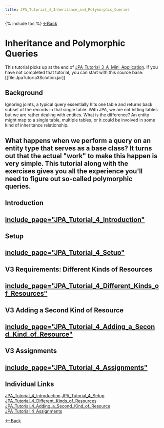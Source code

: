 ```yaml
---
title: JPA_Tutorial_4_Inheritance_and_Polymorphic_Queries
---
```

{% include toc %}
[<-Back](EJB_3_and_Java_Persistence_API)
# Inheritance and Polymorphic Queries
This tutorial picks up at the end of [JPA_Tutorial_3_A_Mini_Application](JPA_Tutorial_3_A_Mini_Application). If you have not completed that tutorial, you can start with this source base: 
[[file:JpaTutoria3Solution.jar]]

## Background
Ignoring joints, a typical query essentially hits one table and returns back subset of the records in that single table. With JPA, we are not hitting tables but we are rather dealing with entities. What is the difference? An entity might map to a single table, multiple tables, or it could be involved in some kind of inheritance relationship.

What happens when we perform a query on an entity type that serves as a base class? It turns out that the actual "work" to make this happen is very simple. This tutorial along with the exercises gives you all the experience you'll need to figure out so-called polymorphic queries.
----
## Introduction
[include_page="JPA_Tutorial_4_Introduction"](include_page="JPA_Tutorial_4_Introduction")
----
## Setup
[include_page="JPA_Tutorial_4_Setup"](include_page="JPA_Tutorial_4_Setup")
----
## V3 Requirements: Different Kinds of Resources
[include_page="JPA_Tutorial_4_Different_Kinds_of_Resources"](include_page="JPA_Tutorial_4_Different_Kinds_of_Resources")
----
## V3 Adding a Second Kind of Resource
[include_page="JPA_Tutorial_4_Adding_a_Second_Kind_of_Resource"](include_page="JPA_Tutorial_4_Adding_a_Second_Kind_of_Resource")
----
## V3 Assignments
[include_page="JPA_Tutorial_4_Assignments"](include_page="JPA_Tutorial_4_Assignments")
----
## Individual Links
[JPA_Tutorial_4_Introduction](JPA_Tutorial_4_Introduction)
[JPA_Tutorial_4_Setup](JPA_Tutorial_4_Setup)
[JPA_Tutorial_4_Different_Kinds_of_Resources](JPA_Tutorial_4_Different_Kinds_of_Resources)   
[JPA_Tutorial_4_Adding_a_Second_Kind_of_Resource](JPA_Tutorial_4_Adding_a_Second_Kind_of_Resource)   
[JPA_Tutorial_4_Assignments](JPA_Tutorial_4_Assignments)

[<--Back](EJB_3_and_Java_Persistence_API)
